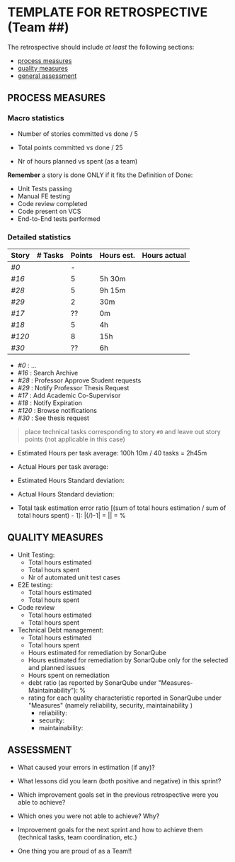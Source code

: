 TEMPLATE FOR RETROSPECTIVE (Team ##)
=====================================

The retrospective should include _at least_ the following
sections:

- [process measures](#process-measures)
- [quality measures](#quality-measures)
- [general assessment](#assessment)

## PROCESS MEASURES 

### Macro statistics

- Number of stories committed vs done 
 / 5



- Total points committed vs done 
 / 25


- Nr of hours planned vs spent (as a team)


**Remember**  a story is done ONLY if it fits the Definition of Done:
 
- Unit Tests passing
- Manual FE testing
- Code review completed
- Code present on VCS
- End-to-End tests performed


### Detailed statistics

| Story  | # Tasks | Points | Hours est. | Hours actual |
|--------|---------|--------|------------|--------------|
| _#0_   |         |    -   |              |              |
| _#16_  |         |    5   |    5h 30m    |              |
| _#28_  |         |    5   |    9h 15m    |              |    
| _#29_  |         |    2   |     30m      |              |    
| _#17_  |         |   ??   |      0m      |              |    
| _#18_  |         |    5   |      4h      |              |
| _#120_ |         |    8   |     15h      |              |    
| _#30_  |         |   ??   |      6h      |              |        
   
- _#0_ : ...
- _#16_ : Search Archive
- _#28_ : Professor Approve Student requests
- _#29_ : Notify Professor Thesis Request
- _#17_ : Add Academic Co-Supervisor
- _#18_ : Notify Expiration
- _#120_ : Browse notifications
- _#30_ : See thesis request

> place technical tasks corresponding to story `#0` and leave out story points (not applicable in this case)

- Estimated Hours per task average: 100h 10m / 40 tasks = 2h45m
- Actual Hours per task average: 
- Estimated Hours Standard deviation:
- Actual Hours Standard deviation:

- Total task estimation error ratio [(sum of total hours estimation / sum of total hours spent) - 1]:  |(/)-1|  = || = %

  
## QUALITY MEASURES 

- Unit Testing:
  - Total hours estimated 
  - Total hours spent 
  - Nr of automated unit test cases
- E2E testing:
  - Total hours estimated 
  - Total hours spent 
- Code review 
  - Total hours estimated 
  - Total hours spent 
- Technical Debt management:
  - Total hours estimated 
  - Total hours spent 
  - Hours estimated for remediation by SonarQube 
  - Hours estimated for remediation by SonarQube only for the selected and planned issues 
  - Hours spent on remediation 
  - debt ratio (as reported by SonarQube under "Measures-Maintainability"): %
  - rating for each quality characteristic reported in SonarQube under "Measures" (namely reliability, security, maintainability )
    - reliability: 
    - security: 
    - maintainability: 
  
## ASSESSMENT

- What caused your errors in estimation (if any)?


- What lessons did you learn (both positive and negative) in this sprint?


- Which improvement goals set in the previous retrospective were you able to achieve? 
  

- Which ones you were not able to achieve? Why?


- Improvement goals for the next sprint and how to achieve them (technical tasks, team coordination, etc.)


- One thing you are proud of as a Team!!
